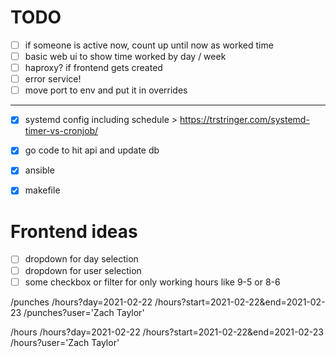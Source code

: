 # TODO
- [ ] if someone is active now, count up until now as worked time
- [ ] basic web ui to show time worked by day / week
- [ ] haproxy? if frontend gets created
- [ ] error service!
- [ ] move port to env and put it in overrides
---
- [x] systemd config including schedule > https://trstringer.com/systemd-timer-vs-cronjob/
- [x] go code to hit api and update db
- [x] ansible
- [x] makefile


# Frontend ideas
- [ ] dropdown for day selection
- [ ] dropdown for user selection
- [ ] some checkbox or filter for only working hours like 9-5 or 8-6

/punches
/hours?day=2021-02-22
/hours?start=2021-02-22&end=2021-02-23
/punches?user='Zach Taylor'

/hours
/hours?day=2021-02-22
/hours?start=2021-02-22&end=2021-02-23
/hours?user='Zach Taylor'
